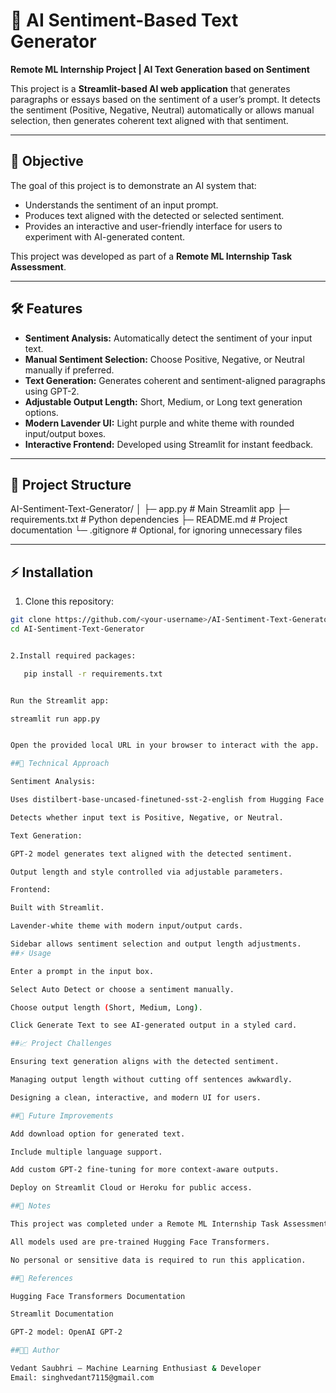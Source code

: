 # 💜 AI Sentiment-Based Text Generator

**Remote ML Internship Project | AI Text Generation based on Sentiment**  

This project is a **Streamlit-based AI web application** that generates paragraphs or essays based on the sentiment of a user’s prompt. It detects the sentiment (Positive, Negative, Neutral) automatically or allows manual selection, then generates coherent text aligned with that sentiment.

---

## 🎯 Objective

The goal of this project is to demonstrate an AI system that:

- Understands the sentiment of an input prompt.
- Produces text aligned with the detected or selected sentiment.
- Provides an interactive and user-friendly interface for users to experiment with AI-generated content.

This project was developed as part of a **Remote ML Internship Task Assessment**.

---

## 🛠️ Features

- **Sentiment Analysis:** Automatically detect the sentiment of your input text.
- **Manual Sentiment Selection:** Choose Positive, Negative, or Neutral manually if preferred.
- **Text Generation:** Generates coherent and sentiment-aligned paragraphs using GPT-2.
- **Adjustable Output Length:** Short, Medium, or Long text generation options.
- **Modern Lavender UI:** Light purple and white theme with rounded input/output boxes.
- **Interactive Frontend:** Developed using Streamlit for instant feedback.

---

## 📂 Project Structure

AI-Sentiment-Text-Generator/
│
├─ app.py # Main Streamlit app
├─ requirements.txt # Python dependencies
├─ README.md # Project documentation
└─ .gitignore # Optional, for ignoring unnecessary files


---

## ⚡ Installation

1. Clone this repository:
```bash
git clone https://github.com/<your-username>/AI-Sentiment-Text-Generator.git
cd AI-Sentiment-Text-Generator


2.Install required packages:

   pip install -r requirements.txt


Run the Streamlit app:

streamlit run app.py


Open the provided local URL in your browser to interact with the app.

##🧠 Technical Approach

Sentiment Analysis:

Uses distilbert-base-uncased-finetuned-sst-2-english from Hugging Face Transformers.

Detects whether input text is Positive, Negative, or Neutral.

Text Generation:

GPT-2 model generates text aligned with the detected sentiment.

Output length and style controlled via adjustable parameters.

Frontend:

Built with Streamlit.

Lavender-white theme with modern input/output cards.

Sidebar allows sentiment selection and output length adjustments.
##⚡ Usage

Enter a prompt in the input box.

Select Auto Detect or choose a sentiment manually.

Choose output length (Short, Medium, Long).

Click Generate Text to see AI-generated output in a styled card.

##📈 Project Challenges

Ensuring text generation aligns with the detected sentiment.

Managing output length without cutting off sentences awkwardly.

Designing a clean, interactive, and modern UI for users.

##💾 Future Improvements

Add download option for generated text.

Include multiple language support.

Add custom GPT-2 fine-tuning for more context-aware outputs.

Deploy on Streamlit Cloud or Heroku for public access.

##📌 Notes

This project was completed under a Remote ML Internship Task Assessment with the objective of building an AI-based text generator aligned with sentiment.

All models used are pre-trained Hugging Face Transformers.

No personal or sensitive data is required to run this application.

##📌 References

Hugging Face Transformers Documentation

Streamlit Documentation

GPT-2 model: OpenAI GPT-2

##👨‍💻 Author

Vedant Saubhri – Machine Learning Enthusiast & Developer
Email: singhvedant7115@gmail.com
